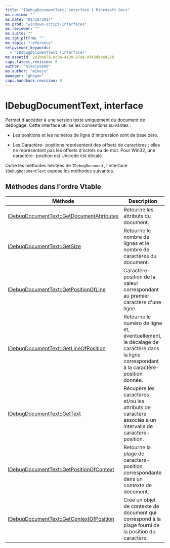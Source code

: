 ```yaml
---
title: "IDebugDocumentText, interface | Microsoft Docs"
ms.custom: ""
ms.date: "01/18/2017"
ms.prod: "windows-script-interfaces"
ms.reviewer: ""
ms.suite: ""
ms.tgt_pltfrm: ""
ms.topic: "reference"
helpviewer_keywords: 
  - "IDebugDocumentText (interface)"
ms.assetid: 242bad79-9c0a-4a30-879a-9f43db4e022b
caps.latest.revision: 8
author: "mikejo5000"
ms.author: "mikejo"
manager: "ghogen"
caps.handback.revision: 8
---
```

# IDebugDocumentText, interface
Permet d'accéder à une version texte uniquement du document de débogage.  Cette interface utilise les conventions suivantes :  
  
-   Les positions et les numéros de ligne d'impression sont de base zéro.  
  
-   Les Caractère\- positions représentent des offsets de caractères ; elles ne représentent pas les offsets d'octets ou de mot.  Pour Win32, une caractère\- position est Unicode est décalé.  
  
 Outre les méthodes héritées de `IDebugDocument`, l'interface `IDebugDocumentText` expose les méthodes suivantes.  
  
## Méthodes dans l'ordre Vtable  
  
|Méthode|Description|  
|-------------|-----------------|  
|[IDebugDocumentText::GetDocumentAttributes](../../winscript/reference/idebugdocumenttext-getdocumentattributes.md)|Retourne les attributs du document.|  
|[IDebugDocumentText::GetSize](../../winscript/reference/idebugdocumenttext-getsize.md)|Retourne le nombre de lignes et le nombre de caractères du document.|  
|[IDebugDocumentText::GetPositionOfLine](../../winscript/reference/idebugdocumenttext-getpositionofline.md)|Caractère\- position de la valeur correspondant au premier caractère d'une ligne.|  
|[IDebugDocumentText::GetLineOfPosition](../../winscript/reference/idebugdocumenttext-getlineofposition.md)|Retourne le numéro de ligne et, éventuellement, le décalage de caractère dans la ligne correspondant à la caractère\- position donnée.|  
|[IDebugDocumentText::GetText](../../winscript/reference/idebugdocumenttext-gettext.md)|Récupère les caractères et\/ou les attributs de caractère associés à un intervalle de caractère\- position.|  
|[IDebugDocumentText::GetPositionOfContext](../../winscript/reference/idebugdocumenttext-getpositionofcontext.md)|Retourne la plage de caractère\- position correspondante dans un contexte de document.|  
|[IDebugDocumentText::GetContextOfPosition](../../winscript/reference/idebugdocumenttext-getcontextofposition.md)|Crée un objet de contexte de document qui correspond à la plage fourni de la position du caractère.|